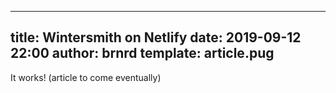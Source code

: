 ---
title: Wintersmith on Netlify
date: 2019-09-12 22:00
author: brnrd
template: article.pug
----

It works! (article to come eventually)

